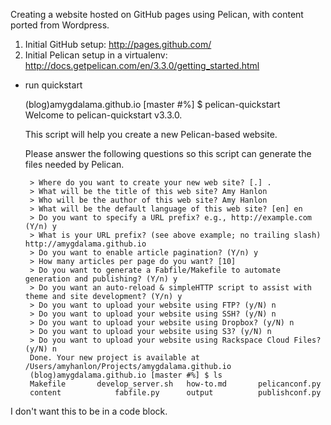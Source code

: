Creating a website hosted on GitHub pages using Pelican, with content ported from Wordpress.

1. Initial GitHub setup: http://pages.github.com/
2. Initial Pelican setup in a virtualenv: http://docs.getpelican.com/en/3.3.0/getting_started.html
  * run quickstart  

     (blog)amygdalama.github.io [master #%] $ pelican-quickstart  
     Welcome to pelican-quickstart v3.3.0.  

     This script will help you create a new Pelican-based website.  

     Please answer the following questions so this script can generate the files needed by Pelican.  

    ```
     > Where do you want to create your new web site? [.] .  
     > What will be the title of this web site? Amy Hanlon  
     > Who will be the author of this web site? Amy Hanlon  
     > What will be the default language of this web site? [en] en  
     > Do you want to specify a URL prefix? e.g., http://example.com   (Y/n) y  
     > What is your URL prefix? (see above example; no trailing slash) http://amygdalama.github.io  
     > Do you want to enable article pagination? (Y/n) y  
     > How many articles per page do you want? [10]  
     > Do you want to generate a Fabfile/Makefile to automate generation and publishing? (Y/n) y  
     > Do you want an auto-reload & simpleHTTP script to assist with theme and site development? (Y/n) y  
     > Do you want to upload your website using FTP? (y/N) n  
     > Do you want to upload your website using SSH? (y/N) n  
     > Do you want to upload your website using Dropbox? (y/N) n  
     > Do you want to upload your website using S3? (y/N) n  
     > Do you want to upload your website using Rackspace Cloud Files? (y/N) n  
     Done. Your new project is available at /Users/amyhanlon/Projects/amygdalama.github.io  
     (blog)amygdalama.github.io [master #%] $ ls  
     Makefile		develop_server.sh	how-to.md		pelicanconf.py  
     content			fabfile.py		output			publishconf.py  
I don't want this to be in a code block.